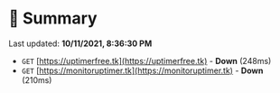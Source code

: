 # 📖 Summary
Last updated: **10/11/2021, 8:36:30 PM**

- `GET` [https://uptimerfree.tk](https://uptimerfree.tk) - **Down** (248ms)
- `GET` [https://monitoruptimer.tk](https://monitoruptimer.tk) - **Down** (210ms)
